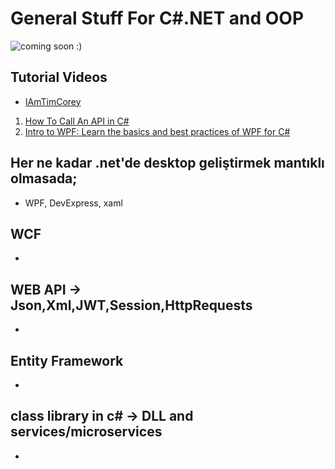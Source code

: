 # General Stuff For C#.NET and OOP

![coming soon :) ](https://www.pngitem.com/pimgs/m/513-5132765_work-in-progress-logo-png-transparent-png.png)

## Tutorial Videos
* [IAmTimCorey](https://www.youtube.com/user/IAmTimCorey/playlists)
1. [How To Call An API in C# ](https://www.youtube.com/watch?v=aWePkE2ReGw)
2. [Intro to WPF: Learn the basics and best practices of WPF for C#](https://www.youtube.com/watch?v=gSfMNjWNoX0&list=PLLWMQd6PeGY3QEHCmCWaUKNhmFFdIDxE8&index=1)

## Her ne kadar .net'de desktop geliştirmek mantıklı olmasada;
* WPF, DevExpress, xaml

## WCF
* 

## WEB API -> Json,Xml,JWT,Session,HttpRequests
* 

## Entity Framework
*

## class library in c# -> DLL and services/microservices
*
